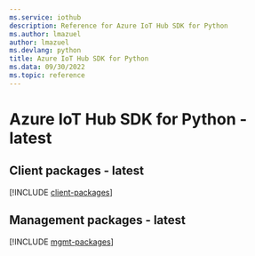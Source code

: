```yaml
---
ms.service: iothub
description: Reference for Azure IoT Hub SDK for Python
ms.author: lmazuel
author: lmazuel
ms.devlang: python
title: Azure IoT Hub SDK for Python
ms.data: 09/30/2022
ms.topic: reference
---
```

# Azure IoT Hub SDK for Python - latest

## Client packages - latest
[!INCLUDE [client-packages](iot-hub-client-index.md)]
## Management packages - latest
[!INCLUDE [mgmt-packages](iot-hub-mgmt-index.md)]